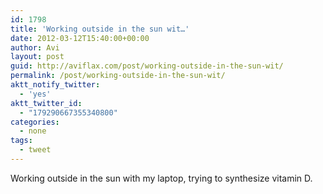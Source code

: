 ```yaml
---
id: 1798
title: 'Working outside in the sun wit…'
date: 2012-03-12T15:40:00+00:00
author: Avi
layout: post
guid: http://aviflax.com/post/working-outside-in-the-sun-wit/
permalink: /post/working-outside-in-the-sun-wit/
aktt_notify_twitter:
  - 'yes'
aktt_twitter_id:
  - "179290667355340800"
categories:
  - none
tags:
  - tweet
---
```

Working outside in the sun with my laptop, trying to synthesize vitamin D.